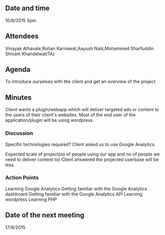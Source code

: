 ## Date and time
10/8/2015 
5pm
## Attendees
Vinayak Athavale,Rohan Karnawat,Aayush Naik,Mohammed Sharfuddin
Shivam Khandelwal(TA)
## Agenda
To introduce ourselves with the client and get an overview of the project
## Minutes
Client wants a plugin/webapp which will deliver targeted ads or content to the users of their client's websites. 
Most of the end user of the application/plugin will be using wordpress.
### Discussion
Specific technologies required?
	Client asked us to use Google Analytics.
 
Expected scale of project(no of people using our app and no of people we need to deliver content to)
	Client answered the projected userbase will be less.
### Action Points
Learning Google Analytics
	Getting familiar with the Google Analytics dashboard
	Getting familiar with the Google Analytics API
Learning wordpress
Learning PHP

## Date of the next meeting
17/8/2015


